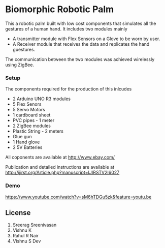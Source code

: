 # Biomorphic Robotic Palm

This a robotic palm built with low cost components that simulates all the gestures of a human hand. It includes two modules mainly

  - A transmitter module with Flex Sensors on a Glove to be worn by user.
  - A Receiver module that receives the data and replicates the hand guestures.

The communication between the two modules was achieved wirelessly using ZigBee. 

### Setup

The components required for the production of this inlcudes

 - 2 Arduino UNO R3 modules 
 - 5 Flex Senors
 - 5 Servo Motors
 - 1 cardboard sheet
 - PVC pipes - 1 meter
 - 2 ZigBee modules
 - Plastic String - 2 meters
 - Glue gun
 - 1 Hand glove
 - 2 5V Batteries

All coponents are available at http://www.ebay.com/

Publication and detailed instructions are available at 
http://ijirst.org/Article.php?manuscript=IJIRSTV2I6027

### Demo

https://www.youtube.com/watch?v=sM6hTDGu5zk&feature=youtu.be

License
----
1) Sreerag Sreenivasan
2) Vishnu K
3) Rahul R Nair
4) Vishnu S Dev